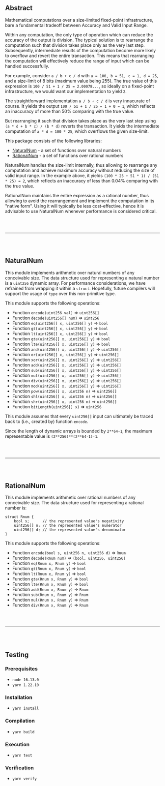 ## Abstract

Mathematical computations over a size-limited fixed-point infrastructure, bare a fundamental tradeoff between Accuracy and Valid Input Range.

Within any computation, the only type of operation which can reduce the accuracy of the output is division.
The typical solution is to rearrange the computation such that division takes place only as the very last step.
Subsequently, intermediate results of the computation become more likely to overflow and revert the entire transaction.
This means that rearranging the computation will effectively reduce the range of input which can be handled successfully.

For example, consider `a / b + c / d` with `a = 100, b = 51, c = 1, d = 25`, and a size-limit of 8 bits (maximum value being 255).
The true value of this expression is `100 / 51 + 1 / 25 = 2.00078...`, so ideally on a fixed-point infrastructure, we would want our implementation to yield `2`.

The straightforward implementation `a / b + c / d` is very innacurate of course.
It yields the output `100 / 51 + 1 / 25 = 1 + 0 = 1`, which reflects an inaccuracy of more than 50% comparing with the true value.

But rearranging it such that division takes place as the very last step using `(a * d + b * c) / (b * d)` reverts the transaction.
It yields the intermediate computation of `a * d = 100 * 25`, which overflows the given size-limit.

This package consists of the following libraries:
- [NaturalNum](#naturalnum) - a set of functions over natural numbers
- [RationalNum](#rationalnum) - a set of functions over rational numbers

NaturalNum handles the size-limit internally, thus allowing to rearrange any computation and achieve maximum accuracy without reducing the size of valid input range.
In the example above, it yields `(100 * 25 + 51 * 1) / (51 * 25) = 2`, which reflects an inaccuracy of less than 0.04% comparing with the true value.

RationalNum maintains the entire expression as a rational number, thus allowing to avoid the rearrangement and implement the computation in its "native form".
Using it will typically be less cost-effective, hence it is advisable to use NaturalNum whenever performance is considered critical.

<br/><br/>

---

<br/><br/>

## NaturalNum

This module implements arithmetic over natural numbers of any conceivable size.
The data structure used for representing a natural number is a `uint256` dynamic array.
For performance considerations, we have refrained from wrapping it within a `struct`.
Hopefully, future compilers will support the usage of `type` over this non-primitive type.

This module supports the following operations:
- Function `encode(uint256 val)` => `uint256[]`
- Function `decode(uint256[] num)` => `uint256`
- Function `eq(uint256[] x, uint256[] y)` => `bool`
- Function `gt(uint256[] x, uint256[] y)` => `bool`
- Function `lt(uint256[] x, uint256[] y)` => `bool`
- Function `gte(uint256[] x, uint256[] y)` => `bool`
- Function `lte(uint256[] x, uint256[] y)` => `bool`
- Function `and(uint256[] x, uint256[] y)` => `uint256[]`
- Function `or(uint256[] x, uint256[] y)` => `uint256[]`
- Function `xor(uint256[] x, uint256[] y)` => `uint256[]`
- Function `add(uint256[] x, uint256[] y)` => `uint256[]`
- Function `sub(uint256[] x, uint256[] y)` => `uint256[]`
- Function `mul(uint256[] x, uint256[] y)` => `uint256[]`
- Function `div(uint256[] x, uint256[] y)` => `uint256[]`
- Function `mod(uint256[] x, uint256[] y)` => `uint256[]`
- Function `pow(uint256[] x, uint256 n)` => `uint256[]`
- Function `shl(uint256[] x, uint256 n)` => `uint256[]`
- Function `shr(uint256[] x, uint256 n)` => `uint256[]`
- Function `bitLength(uint256[] x)` => `uint256`

This module assumes that every `uint256[]` input can ultimately be traced back to (i.e., created by) function `encode`.

Since the length of dynamic arrays is bounded by `2**64-1`, the maximum representable value is `(2**256)**(2**64-1)-1`.

<br/><br/>

---

<br/><br/>

## RationalNum

This module implements arithmetic over rational numbers of any conceivable size.
The data structure used for representing a rational number is:
```
struct Rnum {
    bool s;      // the represented value's negativity
    uint256[] n; // the represented value's numerator
    uint256[] d; // the represented value's denominator
}
```

This module supports the following operations:
 - Function `encode(bool s, uint256 n, uint256 d)` => `Rnum`
 - Function `decode(Rnum num)` => `(bool, uint256, uint256)`
 - Function `eq(Rnum x, Rnum y)` => `bool`
 - Function `gt(Rnum x, Rnum y)` => `bool`
 - Function `lt(Rnum x, Rnum y)` => `bool`
 - Function `gte(Rnum x, Rnum y)` => `bool`
 - Function `lte(Rnum x, Rnum y)` => `bool`
 - Function `add(Rnum x, Rnum y)` => `Rnum`
 - Function `sub(Rnum x, Rnum y)` => `Rnum`
 - Function `mul(Rnum x, Rnum y)` => `Rnum`
 - Function `div(Rnum x, Rnum y)` => `Rnum`

<br/><br/>

---

<br/><br/>

## Testing

### Prerequisites

- `node 16.13.0`
- `yarn 1.22.10`

### Installation

- `yarn install`

### Compilation

- `yarn build`

### Execution

- `yarn test`

### Verification

- `yarn verify`
